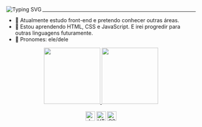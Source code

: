 <div>

<img src="https://readme-typing-svg.demolab.com?font=Press+Start+2P&size=16&duration=4000&pause=500&color=7D13F7&width=1000&eight=40&lines=Hey%2C+guarde+isso+com+voc%C3%AA+%F0%9F%8C%B9;Bem+vindo(a)+ao+meu+perfil!;Eu+me+chamo+Kelvin;Sou+um+constante+aprendiz;Conhe%C3%A7a+os+meus+projetos+abaixo;E+obrigado+por+me+apoiar+%3C3" alt="Typing SVG" align="left"/>

</div>
<hr>

- 🪩  Atualmente estudo front-end e pretendo conhecer outras áreas.
- 🌿 Estou aprendendo HTML, CSS e JavaScript. E irei progredir para outras linguagens futuramente.
- 🌻 Pronomes: ele/dele

<div align="center">
  <a href="https://github.com/cnkelvin">
    <img height="150em" src="https://github-readme-stats.vercel.app/api?username=cnkelvin&count_private=true&include_all_commits=true&show_icons=true&theme=dark&hide_border=false&show_owner=true"/>
    <img height="150em" src="https://github-readme-stats.vercel.app/api/top-langs/?username=cnkelvin&theme=dark&hide_border=false&&layout=compact"/>
  </a>
</div>

<div align="center" valign="top"><br>
  <img align="center" alt="Js" height="25" src="https://img.shields.io/badge/HTML5-E34F26?style=for-the-badge&logo=html5&logoColor=white">
  <img align="center" alt="HTML" height="25" src="https://img.shields.io/badge/CSS3-1572B6?style=for-the-badge&logo=css3&logoColor=white">
  <img align="center" alt="CSS" height="25" src="https://img.shields.io/badge/JavaScript-F7DF1E?style=for-the-badge&logo=javascript&logoColor=black">
</div><br>

